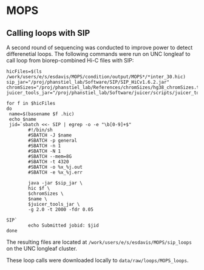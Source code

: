 # MOPS

## Calling loops with SIP

A second round of sequencing was conducted to improve power to detect
differenetial loops. The following commands were run on UNC longleaf to
call loop from biorep-combined Hi-C files with SIP:

```{bash}
hicFiles=$(ls /work/users/e/s/esdavis/MOPS/condition/output/MOPS*/*inter_30.hic)
sip_jar="/proj/phanstiel_lab/Software/SIP/SIP_HiCv1.6.2.jar"
chromSizes="/proj/phanstiel_lab/References/chromSizes/hg38_chromSizes.txt"
juicer_tools_jar="/proj/phanstiel_lab/Software/juicer/scripts/juicer_tools_1.14.08.jar"

for f in $hicFiles
do
 name=$(basename $f .hic)
 echo $name
 jid=`sbatch <<- SIP | egrep -o -e "\b[0-9]+$"
        #!/bin/sh
        #SBATCH -J $name
        #SBATCH -p general
        #SBATCH -n 1
        #SBATCH -N 1
        #SBATCH --mem=8G
        #SBATCH -t 4320
        #SBATCH -o %x_%j.out
        #SBATCH -e %x_%j.err

        java -jar $sip_jar \
        hic $f \
        $chromSizes \
        $name \
        $juicer_tools_jar \
        -g 2.0 -t 2000 -fdr 0.05

SIP`
        echo Submitted jobid: $jid
done
```

The resulting files are located at `/work/users/e/s/esdavis/MOPS/sip_loops`
on the UNC longleaf cluster.

These loop calls were downloaded locally to `data/raw/loops/MOPS_loops`.

